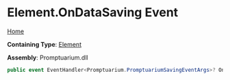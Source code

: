 # Element\.OnDataSaving Event

[Home](../../../README.md)

**Containing Type**: [Element](../README.md)

**Assembly**: Promptuarium\.dll

```csharp
public event EventHandler<Promptuarium.PromptuariumSavingEventArgs>? OnDataSaving
```

